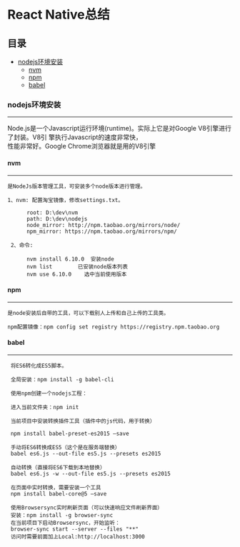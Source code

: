 React Native总结
==

## 目录<br/>
* [nodejs环境安装](#nodejs环境安装)
    * [nvm](#nvm)
    * [npm](#npm)
    * [babel](#babel)

### nodejs环境安装
----------------------------------------------------

   Node.js是一个Javascript运行环境(runtime)。实际上它是对Google V8引擎进行了封装。V8引 擎执行Javascript的速度非常快，<br/>
性能非常好。Google Chrome浏览器就是用的V8引擎

#### nvm
----------------------------------------------------

    是NodeJs版本管理工具，可安装多个node版本进行管理。
    
    1、nvm: 配置淘宝镜像，修改settings.txt。
```
      root: D:\dev\nvm
      path: D:\dev\nodejs
      node_mirror: http://npm.taobao.org/mirrors/node/ 
      npm_mirror: https://npm.taobao.org/mirrors/npm/
 ```

     2、命令:
```
      nvm install 6.10.0  安装node
      nvm list		  已安装node版本列表
      nvm use 6.10.0    选中当前使用版本
 ```

#### npm
----------------------------------------------------

    是node安装后自带的工具，可以下载别人上传和自己上传的工具类。
    
    npm配置镜像：npm config set registry https://registry.npm.taobao.org

#### babel
----------------------------------------------------

     将ES6转化成ES5脚本。
     
     全局安装：npm install -g babel-cli
     
     使用npm创建一个nodejs工程：
     
     进入当前文件夹：npm init
     
     当前项目中安装转换插件工具（插件中的js代码，用于转换）
     
     npm install babel-preset-es2015 –save
     
     手动将ES6转换成ES5（这个是在服务端替换）
     babel es6.js --out-file es5.js --presets es2015
     
     自动转换（直接将ES6下载到本地替换）
     babel es6.js -w --out-file es5.js --presets es2015
     
     在页面中实时转换，需要安装一个工具
     npm install babel-core@5 –save
     
     使用Browsersync实时刷新页面（可以快速响应文件刷新界面）
     安装：npm install -g browser-sync
     在当前项目下启动Browsersync，开始监听：
     browser-sync start --server --files "**"
     访问时需要前面加上Local:http://localhost:3000


